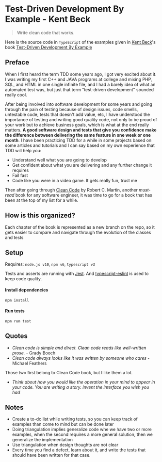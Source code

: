 # Test-Driven Development By Example - Kent Beck
>Write clean code that works.

Here is the source code in `TypeScript` of the examples given 
in [Kent Beck](https://en.wikipedia.org/wiki/Kent_Beck)'s book
[Test-Driven Development By Example](https://www.amazon.com/Test-Driven-Development-Kent-Beck/dp/0321146530/) 

## Preface
When I first heard the term TDD some years ago, I got very excited about it. 
I was writing my first C++ and JAVA programs at college and mixing PHP, SQL, and HTML 
in one single infinite file, and I had a barely idea of what an automated test was,
but just that term "test-driven development" sounded really cool. 

After being involved into software development for some years and going through the pain of 
testing because of design issues, code smells, untestable code, 
tests that doesn't add value, etc, I have understood the importance of testing and 
writing good quality code, not only to be proud of your work but to achieve business goals, 
which is what at the end really matters. **A good software design and tests that give you confidence 
make the difference between delivering the same feature in one week or one month**.
I have been practicing TDD for a while in some projects based on some articles and tutorials and 
I can say based on my own experience that TDD will help you:
- Understand well what you are going to develop
- Get confident about what you are delivering and any further change it requires
- Fail fast
- Code like you were in a video game. It gets really fun, trust me

Then after going through [Clean Code](https://www.amazon.com/-/es/Robert-C-Martin/dp/0132350882) 
by Robert C. Martin, another _must-read_ book for any 
software engineer, it was time to go for a book that has been at the top of my list for a while.

## How is this organized?
Each chapter of the book is represented as a new branch on the repo, 
so it gets easier to compare and navigate through the evolution of the classes and tests

## Setup
Requires: `node.js v10`, `npm v6`, `typescript v3`

Tests and asserts are running with [Jest](https://jestjs.io/). 
And [typescript-eslint](https://github.com/typescript-eslint/typescript-eslint) is
used to keep code quality.

#### Install dependencies
```
npm install
```
#### Run tests
```
npm run test
```

## Quotes
- _Clean code is simple and direct. Clean code reads like well-written prose._ - Grady Booch
- _Clean code always looks like it was written by someone who cares_ - Michael Feathers

Those two first belong to Clean Code book, but I like them a lot.

- _Think about how you would like the operation in your mind to appear in your code.
You are writing a story. Invent the interface you wish you had_

## Notes
- Create a to-do list while writing tests, so you can keep track of examples
than come to mind but can be done later
- Doing triangulation implies generalize code whe we have two or more
examples, when the second requires a more general solution, then
we generalize the implementation
- Use triangulation when design thoughts are not clear
- Every time you find a defect, learn about it, and write the tests
that should have been written for that case.